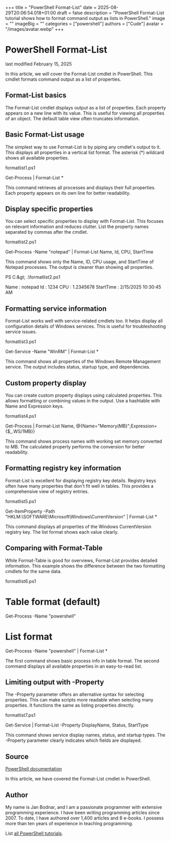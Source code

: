 +++
title = "PowerShell Format-List"
date = 2025-08-29T20:06:54.018+01:00
draft = false
description = "PowerShell Format-List tutorial shows how to format command output as lists in PowerShell."
image = ""
imageBig = ""
categories = ["powershell"]
authors = ["Cude"]
avatar = "/images/avatar.webp"
+++

# PowerShell Format-List

last modified February 15, 2025

In this article, we will cover the Format-List cmdlet in
PowerShell. This cmdlet formats command output as a list of properties.

## Format-List basics

The Format-List cmdlet displays output as a list of properties.
Each property appears on a new line with its value. This is useful for viewing
all properties of an object. The default table view often truncates information.

## Basic Format-List usage

The simplest way to use Format-List is by piping any cmdlet's
output to it. This displays all properties in a vertical list format. The
asterisk (*) wildcard shows all available properties.

formatlist1.ps1
  

Get-Process | Format-List *

This command retrieves all processes and displays their full properties.
Each property appears on its own line for better readability.

## Display specific properties

You can select specific properties to display with Format-List.
This focuses on relevant information and reduces clutter. List the property
names separated by commas after the cmdlet.

formatlist2.ps1
  

Get-Process -Name "notepad" | Format-List Name, Id, CPU, StartTime

This command shows only the Name, ID, CPU usage, and StartTime of Notepad
processes. The output is cleaner than showing all properties.

PS C:\&gt; .\formatlist2.ps1

Name      : notepad
Id        : 1234
CPU       : 1.2345678
StartTime : 2/15/2025 10:30:45 AM

## Formatting service information

Format-List works well with service-related cmdlets too. It helps
display all configuration details of Windows services. This is useful for
troubleshooting service issues.

formatlist3.ps1
  

Get-Service -Name "WinRM" | Format-List *

This command shows all properties of the Windows Remote Management service.
The output includes status, startup type, and dependencies.

## Custom property display

You can create custom property displays using calculated properties. This
allows formatting or combining values in the output. Use a hashtable with
Name and Expression keys.

formatlist4.ps1
  

Get-Process | Format-List Name, @{Name="Memory(MB)";Expression={$_.WS/1MB}}

This command shows process names with working set memory converted to MB.
The calculated property performs the conversion for better readability.

## Formatting registry key information

Format-List is excellent for displaying registry key details.
Registry keys often have many properties that don't fit well in tables.
This provides a comprehensive view of registry entries.

formatlist5.ps1
  

Get-ItemProperty -Path "HKLM:\SOFTWARE\Microsoft\Windows\CurrentVersion" | Format-List *

This command displays all properties of the Windows CurrentVersion registry
key. The list format shows each value clearly.

## Comparing with Format-Table

While Format-Table is good for overviews, Format-List
provides detailed information. This example shows the difference between
the two formatting cmdlets for the same data.

formatlist6.ps1
  

# Table format (default)
Get-Process -Name "powershell"

# List format
Get-Process -Name "powershell" | Format-List *

The first command shows basic process info in table format. The second
command displays all available properties in an easy-to-read list.

## Limiting output with -Property

The -Property parameter offers an alternative syntax for selecting
properties. This can make scripts more readable when selecting many properties.
It functions the same as listing properties directly.

formatlist7.ps1
  

Get-Service | Format-List -Property DisplayName, Status, StartType

This command shows service display names, status, and startup types. The
-Property parameter clearly indicates which fields are displayed.

## Source

[PowerShell documentation](https://docs.microsoft.com/en-us/powershell/)

In this article, we have covered the Format-List cmdlet in PowerShell.

## Author

My name is Jan Bodnar, and I am a passionate programmer with extensive
programming experience. I have been writing programming articles since 2007.
To date, I have authored over 1,400 articles and 8 e-books. I possess more
than ten years of experience in teaching programming.

List [all PowerShell tutorials](/powershell/).